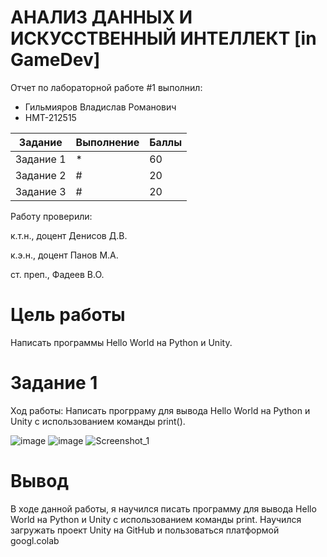 # АНАЛИЗ ДАННЫХ И ИСКУССТВЕННЫЙ ИНТЕЛЛЕКТ [in GameDev]
Отчет по лабораторной работе #1 выполнил:
- Гильмияров Владислав Романович
- НМТ-212515

| Задание | Выполнение | Баллы |
| ------ | ------ | ------ |
| Задание 1 | * | 60 |
| Задание 2 | # | 20 |
| Задание 3 | # | 20 |

Работу проверили:

к.т.н., доцент Денисов Д.В.

к.э.н., доцент Панов М.А.

ст. преп., Фадеев В.О.

# Цель работы
Написать программы Hello World на Python и Unity.

# Задание 1
Ход работы:
Написать прогрраму для вывода Hello World на Python и Unity с использованием команды print().

![image](https://user-images.githubusercontent.com/114394198/192797382-82c2bfbf-8647-471e-ae36-f4cac410b2fe.png)
![image](https://user-images.githubusercontent.com/114394198/192797458-85dc1411-c53e-4e4f-91b4-79876a870153.png)
![Screenshot_1](https://user-images.githubusercontent.com/114394198/192797480-02a2b616-7861-431d-b442-4e5fdf334fb0.jpg)

# Вывод
В ходе данной работы, я научился писать программу для вывода Hello World на Python и Unity с использованием команды print.
Научился загружать проект Unity на GitHub и пользоваться платформой googl.colab
